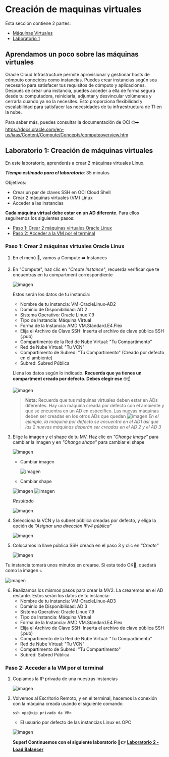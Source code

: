 # Creación de maquinas virtuales

Esta sección contiene 2 partes:
- [Máquinas Virtuales](#aprendamos-un-poco-sobre-las-máquinas-virtuales)
- [Laboratorio 1](#laboratorio-1-creación-de-máquinas-virtuales)

## Aprendamos un poco sobre las máquinas virtuales 

Oracle Cloud Infrastructure permite aprovisionar y gestionar hosts de cómputo conocidos como instancias. Puedes crear instancias según sea necesario para satisfacer tus requisitos de cómputo y aplicaciones. Después de crear una instancia, puedes acceder a ella de forma segura desde tu computadora, reiniciarla, adjuntar y desvincular volúmenes y cerrarla cuando ya no la necesites. Esto proporciona flexibilidad y escalabilidad para satisfacer las necesidades de tu infraestructura de TI en la nube.

Para saber más, puedes consultar la documentación de OCI 🤓➡️ https://docs.oracle.com/en-us/iaas/Content/Compute/Concepts/computeoverview.htm

## Laboratorio 1: Creación de máquinas virtuales

En este laboratorio, aprenderás a crear 2 máquinas virtuales Linux.

_**Tiempo estimado para el laboratorio**_: 35 minutos

Objetivos:
- Crear un par de claves SSH en OCI Cloud Shell
- Crear 2 máquinas virtuales (VM) Linux
- Acceder a las instancias

**Cada máquina virtual debe estar en un AD diferente**. Para ellos seguiremos los siguientes pasos:
- [Paso 1: Crear 2 máquinas virtuales Oracle Linux](#paso-1-crear-2-máquinas-virtuales-oracle-linux)
- [Paso 2: Acceder a la VM por el terminal](#paso-2-acceder-a-la-vm-por-el-terminal)

     
### Paso 1: Crear 2 máquinas virtuales Oracle Linux

1. En el menú 🍔, vamos a Compute ➡️ Instances
   
2. En "Compute", haz clic en _"Create Instance"_, recuerda verificar que te encuentras en tu compartment correspondiente
   
   ![imagen](../Lab1-MaquinasVirtuales/imagenes/lab3-5.png)

    Estos serán los datos de tu instancia:
    * Nombre de tu instancia: VM-OracleLinux-AD2
    * Dominio de Disponibilidad: AD 2
    * Sistema Operativo: Oracle Linux 7.9
    * Tipo de Instancia: Máquina Virtual
    * Forma de la Instancia: AMD VM.Standard.E4.Flex
    * Elija el Archivo de Clave SSH: Inserta el archivo de clave pública SSH (.pub)
    * Compartimento de la Red de Nube Virtual: "Tu Compartimento"
    * Red de Nube Virtual: "Tu VCN"
    * Compartimento de Subred: "Tu Compartimento" (Creado por defecto en el ambiente)
    * Subred: Subred Pública

     Llena los datos según lo indicado. **Recuerda que ya tienes un compartment creado por defecto. Debes elegir ese** 🤓☝️
   
      ![imagen](../Lab1-MaquinasVirtuales/imagenes/lab3-7.png)
  
      > **Nota:** Recuerda que tus máquinas virtuales deben estar en ADs diferentes. Hay una máquina creada por defecto con el ambiente y que se encuentra en un AD en específico. Las nuevas máquinas deben ser creadas en los otros ADs que quedan
      ![imagen](../Lab1-MaquinasVirtuales/imagenes/lab3-6.png)
      > _En el ejemplo, la máquina por defecto se encuentra en el AD1 así que las 2 nuevas máquinas deberán ser creadas en el AD 2 y el AD 3_

3. Elige la imagen y el shape de tu MV. Haz clic en _"Change Image"_ para cambiar la imagen y en _"Change shape"_ para cambiar el shape

   ![imagen](../Lab1-MaquinasVirtuales/imagenes/lab3-8.png)

   - Cambiar imagen
     
     ![imagen](../Lab1-MaquinasVirtuales/imagenes/lab3-9.png)

    - Cambiar shape

     ![imagen](../Lab1-MaquinasVirtuales/imagenes/lab3-10.png)
     ![imagen](../Lab1-MaquinasVirtuales/imagenes/lab3-11.png)

   _Resultado_

    ![imagen](../Lab1-MaquinasVirtuales/imagenes/lab3-12.png)

4. Selecciona la VCN y la subnet pública creadas por defecto, y eliga la opción de _"Asignar una dirección IPv4 pública"_

   ![imagen](../Lab1-MaquinasVirtuales/imagenes/lab3-13.png)

5. Colocamos la llave pública SSH creada en el paso 3 y clic en _"Create"_

   ![imagen](../Lab1-MaquinasVirtuales/imagenes/lab3-14.png)

  Tu instancia tomará unos minutos en crearse. Si esta todo OK🤞, quedará como la imagen ⤵️
  
  ![imagen](../Lab1-MaquinasVirtuales/imagenes/lab3-15.png)

6. Realizamos los mismos pasos para crear la MV2. La crearemos en el AD restante.
   Estos serán los datos de tu instancia:
    * Nombre de tu instancia: VM-OracleLinux-AD3
    * Dominio de Disponibilidad: AD 3
    * Sistema Operativo: Oracle Linux 7.9
    * Tipo de Instancia: Máquina Virtual
    * Forma de la Instancia: AMD VM.Standard.E4.Flex
    * Elija el Archivo de Clave SSH: Inserta el archivo de clave pública SSH (.pub)
    * Compartimento de la Red de Nube Virtual: "Tu Compartimento"
    * Red de Nube Virtual: "Tu VCN"
    * Compartimento de Subred: "Tu Compartimento"
    * Subred: Subred Pública

  ### Paso 2: Acceder a la VM por el terminal

  1. Copiamos la IP privada de una nuestras instancias
     
     ![imagen](../Lab1-MaquinasVirtuales/imagenes/lab3-20.png)

  2. Volvemos al Escritorio Remoto, y en el terminal, hacemos la conexión con la máquina creada usando el siguiente comando

     ```
     ssh opc@<ip privado da VM>
     ```

     * El usuario por defecto de las instancias Linux es OPC

     ![imagen](../Lab1-MaquinasVirtuales/imagenes/lab3-19.png)

     **Super! Continuemos con el siguiente laboratorio 🤩👉 [Laboratorio 2 - Load Balancer](https://github.com/FeNRiSiTo/oci-QuickLab/blob/main/Lab2-LoadBalancer/Readme.md)**
   
   

